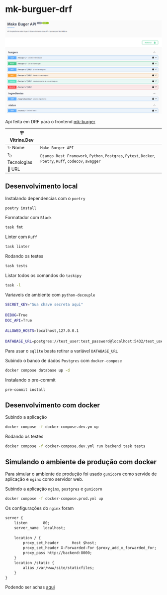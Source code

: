 # mk-burguer-drf

![Imagem](./docs/img/swagger.png?text=imagem_do_projeto#vitrinede)

Api feita em DRF para o frontend [mk-burger](https://github.com/HenriqueCCdA/mk-burger-front)

| :placard: Vitrine.Dev |     |
| -------------         | --- |
| :sparkles: Nome       | `Make Burger API`
| :label: Tecnologias   | `Django Rest Framework`, `Python`, `Postgres`, `Pytest`, `Docker`, `Poetry`, `Ruff`, `codecov`, `swagger`
| :rocket: URL          |

## Desenvolvimento local

Instalando dependencias com o `poetry`

```bash
poetry install
```

Formatador com `Black`

```bash
task fmt
```

Linter com `Ruff`

```bash
task linter
```

Rodando os testes

```bash
task tests
```

Listar todos os comandos do `taskipy`

```bash
task -l
```

Variaveis de ambiente com `python-decouple`

```bash
SECRET_KEY="Sua chave secreta aqui"

DEBUG=True
DOC_API=True

ALLOWED_HOSTS=localhost,127.0.0.1

DATABASE_URL=postgres://test_user:test_password@localhost:5432/test_user
```

Para usar o `sqlite` basta retirar a variável `DATABASE_URL`

Subindo o banco de dados `Postgres` com `docker-compose`

```bash
docker compose database up -d
```

Instalando o pre-commit

```bash
pre-commit install
```

## Desenvolvimento com docker

Subindo a aplicação
```bash
docker compose -f docker-compose.dev.ym up
```

Rodando os testes

```bash
docker compose -f docker-compose.dev.yml run backend task tests
```

## Simulando o ambiente de produção com docker

Para simular o ambiente de produção foi usado `gunicorn` como servide de aplicação e `nginx` como servidor web.

Subindo a aplicação `nginx`, `postgres` e `gunicorn`

```bash
docker compose -f docker-compose.prod.yml up
```

Os configurações do `nginx` foram

```
server {
    listen       80;
    server_name  localhost;

    location / {
        proxy_set_header      Host $host;
        proxy_set_header X-Forwarded-For $proxy_add_x_forwarded_for;
        proxy_pass http://backend:8000;
    }
    location /static {
        alias /var/www/site/staticfiles;
    }
}
```

Podendo ser achas [aqui](./docker/nginx/)
